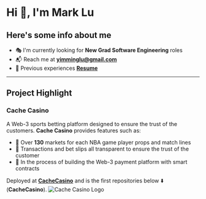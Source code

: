 # Hi 👋, I'm **Mark Lu**


## Here's some info about me

- 🎭 I'm currently looking for **New Grad Software Engineering** roles
- 📬 Reach me at **[yimminglu@gmail.com](mailto:yimminglu@gmail.com)**
- 📄 Previous experiences **[Resume](https://github.com/markamiri/markamiri/blob/main/Mark%20Lu%20Resume.pdf)**

---

## Project Highlight

### **Cache Casino**
A Web-3 sports betting platform designed to ensure the trust of the customers. **Cache Casino** provides features such as:

- 🏡 Over **130** markets for each NBA game player props and match lines
- 📅 Transactions and bet slips all transparent to ensure the trust of the customer
- 📑 In the process of building the Web-3 payment platform with smart contracts

Deployed at  **[CacheCasino](https://cachecasino.vercel.app/)** and is the first repositories below ⬇️ (**CacheCasino**).
![Cache Casino Logo](https://github.com/markamiri/CacheCasino/cacheSS.png)

<!--
**markamiri/markamiri** is a ✨ _special_ ✨ repository because its `README.md` (this file) appears on your GitHub profile.

Here are some ideas to get you started:

- 🔭 I’m currently working on ...
- 🌱 I’m currently learning ...
- 👯 I’m looking to collaborate on ...
- 🤔 I’m looking for help with ...
- 💬 Ask me about ...
- 📫 How to reach me: ...
- 😄 Pronouns: ...
- ⚡ Fun fact: ...
-->
